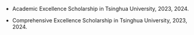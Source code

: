 - Academic Excellence Scholarship in Tsinghua University, 2023, 2024.

- Comprehensive Excellence Scholarship in Tsinghua University, 2023, 2024.